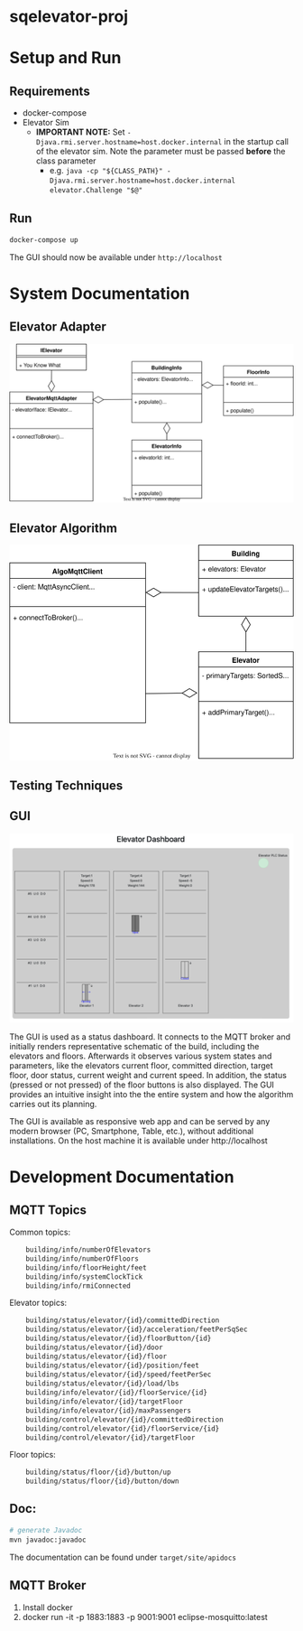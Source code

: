 # sqelevator-proj

# Setup and Run

## Requirements
- docker-compose
- Elevator Sim
  - **IMPORTANT NOTE:** Set `-Djava.rmi.server.hostname=host.docker.internal` in the startup call of the elevator sim. Note the parameter must be passed **before** the class parameter
      - e.g. `java -cp "${CLASS_PATH}" -Djava.rmi.server.hostname=host.docker.internal elevator.Challenge "$@"`

## Run

```sh
docker-compose up
```
The GUI should now be available under `http://localhost`

# System Documentation

## Elevator Adapter
![](docu/ClassDiagram/Adapter.svg)
## Elevator Algorithm
![](docu/ClassDiagram/Algorithm.svg)
## Testing Techniques
## GUI
![](docu/GUI.png)

The GUI is used as a status dashboard. It connects to the MQTT broker and initially renders representative schematic of the build, including the elevators and floors. Afterwards it observes various system states and parameters, like
the elevators current floor, committed direction, target floor, door status, current weight and current speed.  In addition, the status (pressed or not pressed) of the floor buttons is also displayed. The GUI provides an intuitive insight into the 
the entire system and how the algorithm carries out its planning.

The GUI is available as responsive web app and can be served by any modern browser (PC, Smartphone, Table, etc.), without additional installations.
On the host machine it is available under http://localhost

# Development Documentation

## MQTT Topics
Common topics:  
```
    building/info/numberOfElevators
    building/info/numberOfFloors
    building/info/floorHeight/feet
    building/info/systemClockTick
    building/info/rmiConnected
```

Elevator topics:  
```
    building/status/elevator/{id}/committedDirection
    building/status/elevator/{id}/acceleration/feetPerSqSec
    building/status/elevator/{id}/floorButton/{id}
    building/status/elevator/{id}/door
    building/status/elevator/{id}/floor
    building/status/elevator/{id}/position/feet
    building/status/elevator/{id}/speed/feetPerSec
    building/status/elevator/{id}/load/lbs
    building/info/elevator/{id}/floorService/{id}
    building/info/elevator/{id}/targetFloor
    building/info/elevator/{id}/maxPassengers
    building/control/elevator/{id}/committedDirection
    building/control/elevator/{id}/floorService/{id}
    building/control/elevator/{id}/targetFloor
```

Floor topics:  
```
    building/status/floor/{id}/button/up
    building/status/floor/{id}/button/down
```

## Doc:

```sh
# generate Javadoc
mvn javadoc:javadoc
```
The documentation can be found under `target/site/apidocs`

## MQTT Broker
1. Install docker
2. docker run -it -p 1883:1883 -p 9001:9001  eclipse-mosquitto:latest

